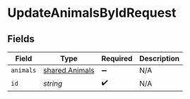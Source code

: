 # UpdateAnimalsByIdRequest


## Fields

| Field                                                   | Type                                                    | Required                                                | Description                                             |
| ------------------------------------------------------- | ------------------------------------------------------- | ------------------------------------------------------- | ------------------------------------------------------- |
| `animals`                                               | [shared.Animals](../../../sdk/models/shared/animals.md) | :heavy_minus_sign:                                      | N/A                                                     |
| `id`                                                    | *string*                                                | :heavy_check_mark:                                      | N/A                                                     |